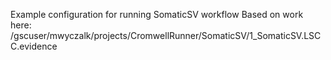 Example configuration for running SomaticSV workflow
Based on work here: /gscuser/mwyczalk/projects/CromwellRunner/SomaticSV/1_SomaticSV.LSCC.evidence 
